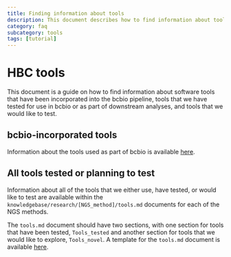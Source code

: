 ```yaml
---
title: Finding information about tools
description: This document describes how to find information about tools incorporated in bcbio, tested or planning to test
category: faq
subcategory: tools
tags: [tutorial]
---
```


# HBC tools

This document is a guide on how to find information about software tools that have been incorporated into the bcbio pipeline, tools that we have tested for use in bcbio or as part of downstream analyses, and tools that we would like to test.

## bcbio-incorporated tools

Information about the tools used as part of bcbio is available [here](../../computing/bcbio/tools_incorporated.md).

## All tools tested or planning to test

Information about all of the tools that we either use, have tested, or would like to test are available within the `knowledgebase/research/[NGS_method]/tools.md` documents for each of the NGS methods.

The `tools.md` document should have two sections, with one section for tools that have been tested, `Tools_tested` and another section for tools that we would like to explore, `Tools_novel`. A template for the `tools.md` document is available [here](https://github.com/hbc/knowledgebase/blob/master/research/template/tools.md).
